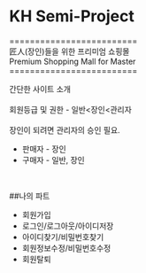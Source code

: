 # KH Semi-Project
=========================<br>
匠人(장인)들을 위한 프리미엄 쇼핑몰<br>
Premium Shopping Mall for Master<br>
=========================<br>

간단한 사이트 소개
<br><br>
회원등급 및 권한 - 일반<장인<관리자
<br><br>
장인이 되려면 관리자의 승인 필요.
<br>
 - 판매자 - 장인 
 - 구매자 - 일반, 장인
<br>

##나의 파트

- 회원가입
- 로그인/로그아웃/아이디저장
- 아이디찾기/비밀번호찾기
- 회원정보수정/비밀번호수정
- 회원탈퇴
